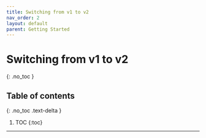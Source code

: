 ```yaml
---
title: Switching from v1 to v2
nav_order: 2
layout: default
parent: Getting Started
---
```


# Switching from v1 to v2
{: .no_toc }

## Table of contents
{: .no_toc .text-delta }

1. TOC
{:toc}

---